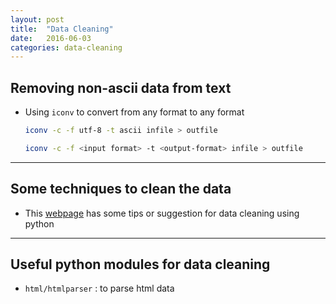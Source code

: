 ```yaml
---
layout: post
title:  "Data Cleaning"
date:   2016-06-03
categories: data-cleaning
---
```


## Removing non-ascii data from text

* Using `iconv` to convert from any format to any format

  ```bash
  iconv -c -f utf-8 -t ascii infile > outfile
  
  iconv -c -f <input format> -t <output-format> infile > outfile
  ```

---
  
## Some techniques to clean the data

* This [webpage](http://www.analyticsvidhya.com/blog/2014/11/text-data-cleaning-steps-python/) has some tips or suggestion for data cleaning using python



----
## Useful python modules for data cleaning

* `html/htmlparser` : to parse html data